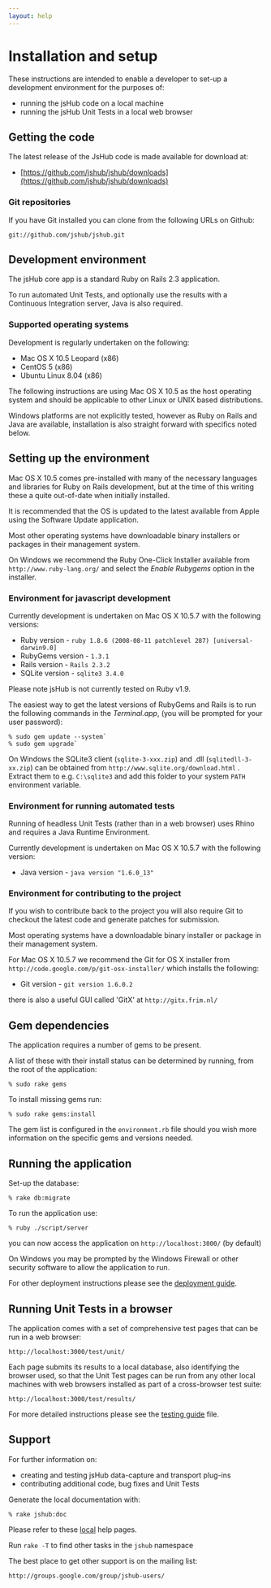 ```yaml
---
layout: help
---
```


# Installation and setup

These instructions are intended to enable a developer to set-up a development environment for the purposes of:

* running the jsHub code on a local machine
* running the jsHub Unit Tests in a local web browser
 
## Getting the code

The latest release of the JsHub code is made available for download at:

* [https://github.com/jshub/jshub/downloads](https://github.com/jshub/jshub/downloads)


### Git repositories

If you have Git installed you can clone from the following URLs on Github:

    git://github.com/jshub/jshub.git

## Development environment

The jsHub core app is a standard Ruby on Rails 2.3 application.

To run automated Unit Tests, and optionally use the results with a Continuous Integration server, Java is also required.

### Supported operating systems

Development is regularly undertaken on the following:

* Mac OS X 10.5 Leopard (x86) 
* CentOS 5 (x86)
* Ubuntu Linux 8.04 (x86)
 
The following instructions are using Mac OS X 10.5 as the host operating system and should be applicable to other Linux or UNIX based distributions.

Windows platforms are not explicitly tested, however as Ruby on Rails and Java are available, installation is also straight forward with specifics noted below.

## Setting up the environment

Mac OS X 10.5 comes pre-installed with many of the necessary languages and libraries for Ruby on Rails development, but at the time of this writing these a quite out-of-date when initially installed.

It is recommended that the OS is updated to the latest available from Apple using the Software Update application.

Most other operating systems have downloadable binary installers or packages in their management system.

On Windows we recommend the Ruby One-Click Installer available from `http://www.ruby-lang.org/` and select the *Enable Rubygems* option in the installer.

### Environment for javascript development

Currently development is undertaken on Mac OS X 10.5.7 with the following versions:

* Ruby version     - `ruby 1.8.6 (2008-08-11 patchlevel 287) [universal-darwin9.0]`
* RubyGems version - `1.3.1`
* Rails version    - `Rails 2.3.2`
* SQLite version   - `sqlite3 3.4.0`

Please note jsHub is not currently tested on Ruby v1.9.

The easiest way to get the latest versions of RubyGems and Rails is to run the following commands in the *Terminal.app*, (you will be prompted for your user password):

    % sudo gem update --system`
    % sudo gem upgrade`
  
On Windows the SQLite3 client (`sqlite-3-xxx.zip`) and .dll (`sqlitedll-3-xx.zip`) can be obtained from `http://www.sqlite.org/download.html` . Extract them to e.g. `C:\sqlite3` and add this folder to your system `PATH` environment variable.

### Environment for running automated tests
 
Running of headless Unit Tests (rather than in a web browser) uses Rhino and requires a Java Runtime Environment.

Currently development is undertaken on Mac OS X 10.5.7 with the following version:

* Java version - `java version "1.6.0_13"`
                      
### Environment for contributing to the project
                   
If you wish to contribute back to the project you will also require Git to checkout the latest code and generate patches for submission.

Most operating systems have a downloadable binary installer or package in their management system.

For Mac OS X 10.5.7 we recommend the Git for OS X installer from `http://code.google.com/p/git-osx-installer/` which installs the following:

* Git version  - `git version 1.6.0.2`
 
there is also a useful GUI called 'GitX' at `http://gitx.frim.nl/`

## Gem dependencies

The application requires a number of gems to be present.

A list of these with their install status can be determined by running, from the root of the application:

    % sudo rake gems

To install missing gems run:

    % sudo rake gems:install
  
The gem list is configured in the `environment.rb` file should you wish more information on the specific gems and versions needed.

## Running the application

Set-up the database:

    % rake db:migrate

To run the application use:

    % ruby ./script/server

you can now access the application on `http://localhost:3000/` (by default)

On Windows you may be prompted by the Windows Firewall or other security software to allow the application to run.

For other deployment instructions please see the [deployment guide](deployment.html).

## Running Unit Tests in a browser

The application comes with a set of comprehensive test pages that can be run in a web browser:

    http://localhost:3000/test/unit/

Each page submits its results to a local database, also identifying the browser used, so that the Unit Test pages can be run from any other local machines with web browsers installed as part of a cross-browser test suite:

    http://localhost:3000/test/results/

For more detailed instructions please see the [testing guide](testing.html) file.

## Support

For further information on:

* creating and testing jsHub data-capture and transport plug-ins
* contributing additional code, bug fixes and Unit Tests

Generate the local documentation with:

    % rake jshub:doc

Please refer to these [local](index.html) help pages.

Run `rake -T` to find other tasks in the `jshub` namespace

The best place to get other support is on the mailing list:

    http://groups.google.com/group/jshub-users/
